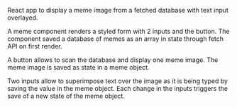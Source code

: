 React app to display a meme image from a fetched database with text input overlayed.

A meme component renders a styled form with 2 inputs and the button.
The component saved a database of memes as an array in state through fetch API on first render.

A button allows to scan the database and display one meme image.
The meme image is saved as state in a meme object.

Two inputs allow to superimpose text over the image as it is being typed by saving the value in the meme object.
Each change in the inputs triggers the save of a new state of the meme object.
